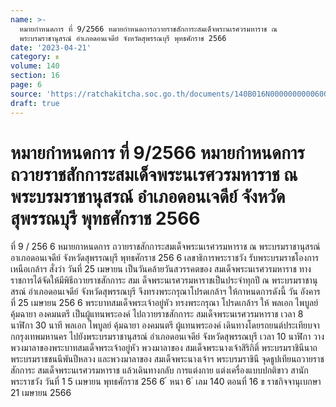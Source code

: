 ```yaml
---
name: >-
  หมายกำหนดการ ที่ 9/2566 หมายกำหนดการถวายราชสักการะสมเด็จพระนเรศวรมหาราช ณ
  พระบรมราชานุสรณ์ อำเภอดอนเจดีย์ จังหวัดสุพรรณบุรี พุทธศักราช 2566
date: '2023-04-21'
category: ข
volume: 140
section: 16
page: 6
source: 'https://ratchakitcha.soc.go.th/documents/140B016N0000000000600.pdf'
draft: true
---
```


# หมายกำหนดการ ที่ 9/2566 หมายกำหนดการถวายราชสักการะสมเด็จพระนเรศวรมหาราช ณ พระบรมราชานุสรณ์ อำเภอดอนเจดีย์ จังหวัดสุพรรณบุรี พุทธศักราช 2566

ที่ 9 / 256 6 หมายกาหนดการ ถวายราชสักการะสมเด็จพระนเรศวรมหาราช ณ พระบรมราชานุสรณ์ อาเภอดอนเจดีย์ จังหวัดสุพรรณบุรี พุทธศักราช 256 6 เลขาธิการพระราชวัง รับพระบรมราชโองการเหนือเกล้าฯ สั่งว่า วันที่ 25 เมษายน เป็นวันคล้ายวันสวรรคตของ สมเด็จพระนเรศวรมหาราช ทางราชการได้จัดให้มีพิธีถวายราชสักการะ สมเ ด็จพระนเรศวรมหาราชเป็นประจำทุกปี ณ พระบรมราชานุสรณ์ อำเภอดอนเจดีย์ จังหวัดสุพรรณบุรี จึงทรงพระกรุณาโปรดเกล้าฯ ให้กาหนดการดังนี้ วัน อังคาร ที่ 25 เมษายน 256 6 พระบาทสมเด็จพระเจ้าอยู่หัว ทรงพระกรุณา โปรดเกล้าฯ ให้ พลเอก ไพบูลย์ คุ้มฉายา องคมนตรี เป็นผู้แทนพระองค์ ไปถวายราชสักการะ สมเด็จพระนเรศวรมหาราช เวลา 8 นาฬิกา 30 นาที พลเอก ไพบูลย์ คุ้มฉายา องคมนตรี ผู้แทนพระองค์ เดินทางโดยรถยนต์ประเทียบจา กกรุงเทพมหานคร ไปยังพระบรมราชานุสรณ์ อำเภอดอนเจดีย์ จังหวัดสุพรรณบุรี เวลา 10 นาฬิกา วางพวงมาลาของพระบาทสมเด็จพระเจ้าอยู่หัว พวงมาลาของ สมเด็จพระนางเจ้าสิริกิติ์ พระบรมราชินีนาถ พระบรมราชชนนีพันปีหลวง และพวงมาลาของ สมเด็จพระนางเจ้าฯ พระบรมราชินี จุดธูปเทียนถวายราชสักการะ สมเด็จพระนเรศวรมหาราช แล้วเดินทางกลับ การแต่งกาย แต่งเครื่องแบบปกติขาว สานักพระราชวัง วันที่ 1 5 เมษายน พุทธศักราช 256 6 ้ หนา 6 ่ เลม 140 ตอนที่ 16 ข ราชกิจจานุเบกษา 21 เมษายน 2566
